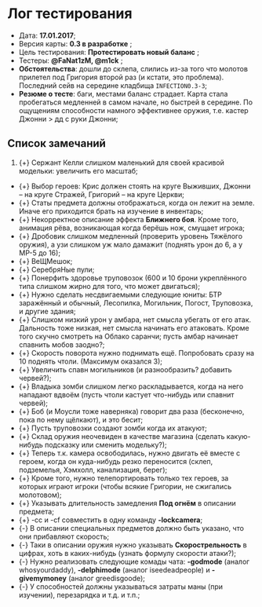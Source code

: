 # Лог тестирования

* Дата: **17.01.2017**;
* Версия карты: **0.3 в разработке** ;
* Цель тестирования: **Протестировать новый баланс** ;
* Тестеры: **@FaNat1zM, @m1ck** ;
* **Обстоятельства**: дошли до склепа, слились из-за того что молотов прилетел под Григория второй раз (и кстати, это проблема). Последний сейв на середине кладбища `INFECTION0.3-3`;
* **Резюме о тесте**: баги, местами баланс страдает. Карта стала пробегаться медленней в самом начале, но быстрей в середине. По ощущениям способности намного эффективнее оружия, т.е. кастер Джонни > дд с руки Джонни;

## Список замечаний

1. {+} Сержант Келли слишком маленький для своей красивой модельки: увеличить его масштаб;
* {+} Выбор героев: Крис должен стоять на круге Выживших, Джонни &ndash; на круге Стражей, Григорий &ndash; на круге Церкви;
* {+} Статы предмета должны отображаться, когда он лежит на земле. Иначе его приходится брать на изучение в инвентарь;
* {+} Некорректное описание эффекта **Ближнего боя**. Кроме того, анимация рёва, возникающая когда берёшь нож, смущает игрока;
* {+} Дробовик слишком медленный (проверить уровень Тяжёлого оружия), а узи слишком уж мало дамажит (поднять урон до 6, а у МР-5 до 16);
* {+} ВеЩМешок;
* {+} СеребряНые пули;
* {+} Понерфить здоровье труповозок (600 и 10 брони укреплённого типа слишком жирно для того, что может двигаться);
* {+} Нужно сделать несдвигаемыми следующие юниты: БТР заражённый и обычный, Лесопилка, Могильник, Погост, Труповозка, и другие здания;
* {+} Слишком низкий урон у амбара, нет смысла убегать от его атак. Дальность тоже низкая, нет смысла начинать его атаковать. Кроме того скучно смотреть на Облако саранчи; пусть амбар начинает спавнить мобов заодно?;
* {+} Скорость поворота нужно поднимать ещё. Попробовать сразу на 10 поднять чтоли. (Максимум оказался 3);
* {+} Увеличить спавн могильников (и разнообразить? добавить червей?);
* {+} Владыка зомби слишком легко раскладывается, когда на него нападают вдвоём (пусть чтоли кастует что-нибудь или спавнит червей);
* {+} Боб (и Моусли тоже наверняка) говорит два раза (бесконечно, пока по нему щёлкают), и это бесит;
* {+} Пусть труповозки создают зомби когда их атакуют;
* {+} Склад оружия неочевиден в качестве магазина (сделать какую-нибудь подсказку или сменить модельку?);
* {+} Теперь т.к. камера освободилась, нужно двигать её вместе с героем, когда он куда-нибудь резко переносится (склеп, подземелья, Хэмхолл, канализация, берег);
* {+} Кроме того, нужно телепортировать только тех героев, за которых играют игроки (чтобы всякие Григории, не сжигались молотовом);
* {+} Указывать длительность замедления **Под огнём** в описании предмета;
* {+} -сс и -cf совместить в одну команду **-lockcamera**;
* {-} В описании специальных предметов должно быть указано, что они прибавляют скорость;
* {-} Таки в описании оружия нужно указывать **Скорострельность** в цифрах, хоть в каких-нибудь (узнать формулу скорости атаки?);
* {-} Нужно реализовать следующие комады чата: **-godmode** (аналог whosyourdaddy), **-delphimode** (аналог iseedeadpeople) и **-givemymoney** (аналог greedisgoode);
* {-} У способностей должны указываться затраты маны (при изучении), перезарядка и т.д. и т.п.;
